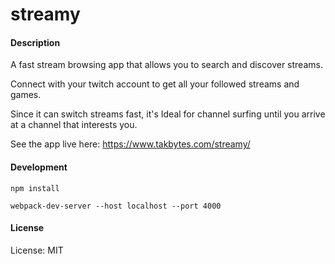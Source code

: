 streamy
=========

#### Description

A fast stream browsing app that allows you to search and discover streams.

Connect with your twitch account to get all your followed streams and games.

Since it can switch streams fast, it's Ideal for channel surfing until you 
arrive at a channel that interests you.

See the app live here: https://www.takbytes.com/streamy/

#### Development

```
npm install

webpack-dev-server --host localhost --port 4000
```

#### License

License: MIT

